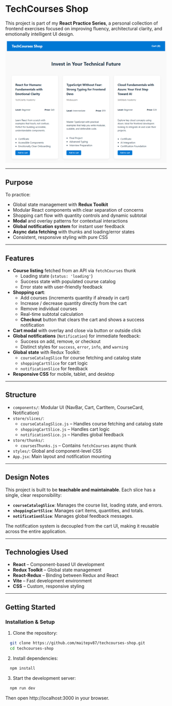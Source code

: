 # **TechCourses Shop**

This project is part of my **React Practice Series**, a personal collection of frontend exercises focused on improving fluency, architectural clarity, and emotionally intelligent UI design.

![TechCourses Shop Screenshot](./src/assets/Screenshot_TechCourses_Shop.png)

---

## **Purpose**

To practice:

- Global state management with **Redux Toolkit**
- Modular React components with clear separation of concerns
- Shopping cart flow with quantity controls and dynamic subtotal
- **Modal** and overlay patterns for contextual interactions
- **Global notification system** for instant user feedback
- **Async data fetching** with thunks and loading/error states
- Consistent, responsive styling with pure CSS

---

## **Features**

- **Course listing** fetched from an API via `fetchCourses` thunk
  - Loading state (`status: 'loading'`)
  - Success state with populated course catalog
  - Error state with user-friendly feedback
- **Shopping cart**:
  - Add courses (increments quantity if already in cart)
  - Increase / decrease quantity directly from the cart
  - Remove individual courses
  - Real-time subtotal calculation
  - **Checkout** button that clears the cart and shows a success notification
- **Cart modal** with overlay and close via button or outside click
- **Global notifications** (`Notification`) for immediate feedback:
  - Success on add, remove, or checkout
  - Distinct styles for `success`, `error`, `info`, and `warning`
- **Global state** with Redux Toolkit:
  - `courseCatalogSlice` for course fetching and catalog state
  - `shoppingCartSlice` for cart logic
  - `notificationSlice` for feedback
- **Responsive CSS** for mobile, tablet, and desktop

---

## **Structure**

- `components/`: Modular UI (NavBar, Cart, CartItem, CourseCard, Notification)
- `store/slices/`:
  - `courseCatalogSlice.js` – Handles course fetching and catalog state
  - `shoppingCartSlice.js` – Handles cart logic
  - `notificationSlice.js` – Handles global feedback
- `store/thunks/`:
  - `coursesThunks.js` – Contains `fetchCourses` async thunk
- `styles/`: Global and component-level CSS
- `App.jsx`: Main layout and notification mounting

---

## **Design Notes**

This project is built to be **teachable and maintainable**.
Each slice has a single, clear responsibility:

- **`courseCatalogSlice`**: Manages the course list, loading state, and errors.
- **`shoppingCartSlice`**: Manages cart items, quantities, and totals.
- **`notificationSlice`**: Manages global feedback messages.

The notification system is decoupled from the cart UI, making it reusable across the entire application.

---

## **Technologies Used**

- **React** – Component-based UI development
- **Redux Toolkit** – Global state management
- **React-Redux** – Binding between Redux and React
- **Vite** – Fast development environment
- **CSS** – Custom, responsive styling

---

## **Getting Started**

### **Installation & Setup**

1. Clone the repository:

```bash
  git clone https://github.com/maitepv87/techcourses-shop.git
  cd techcourses-shop
```

2. Install dependencies:

```bash
  npm install
```

3. Start the development server:

```bash
  npm run dev
```

Then open http://localhost:3000 in your browser.
